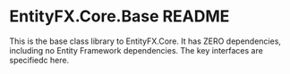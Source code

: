 # EntityFX.Core.Base README

This is the base class library to EntityFX.Core. It has ZERO dependencies, including no Entity Framework dependencies. The key interfaces are specifiedc here.
